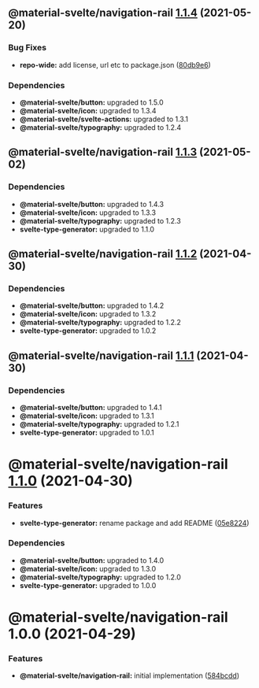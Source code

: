 ## @material-svelte/navigation-rail [1.1.4](https://github.com/material-svelte/material-svelte/compare/@material-svelte/navigation-rail@1.1.3...@material-svelte/navigation-rail@1.1.4) (2021-05-20)


### Bug Fixes

* **repo-wide:** add license, url etc to package.json ([80db9e6](https://github.com/material-svelte/material-svelte/commit/80db9e6d4258331e5847d5d30f9252b4d972fd9b))





### Dependencies

* **@material-svelte/button:** upgraded to 1.5.0
* **@material-svelte/icon:** upgraded to 1.3.4
* **@material-svelte/svelte-actions:** upgraded to 1.3.1
* **@material-svelte/typography:** upgraded to 1.2.4

## @material-svelte/navigation-rail [1.1.3](https://github.com/material-svelte/material-svelte/compare/@material-svelte/navigation-rail@1.1.2...@material-svelte/navigation-rail@1.1.3) (2021-05-02)





### Dependencies

* **@material-svelte/button:** upgraded to 1.4.3
* **@material-svelte/icon:** upgraded to 1.3.3
* **@material-svelte/typography:** upgraded to 1.2.3
* **svelte-type-generator:** upgraded to 1.1.0

## @material-svelte/navigation-rail [1.1.2](https://github.com/material-svelte/material-svelte/compare/@material-svelte/navigation-rail@1.1.1...@material-svelte/navigation-rail@1.1.2) (2021-04-30)





### Dependencies

* **@material-svelte/button:** upgraded to 1.4.2
* **@material-svelte/icon:** upgraded to 1.3.2
* **@material-svelte/typography:** upgraded to 1.2.2
* **svelte-type-generator:** upgraded to 1.0.2

## @material-svelte/navigation-rail [1.1.1](https://github.com/material-svelte/material-svelte/compare/@material-svelte/navigation-rail@1.1.0...@material-svelte/navigation-rail@1.1.1) (2021-04-30)





### Dependencies

* **@material-svelte/button:** upgraded to 1.4.1
* **@material-svelte/icon:** upgraded to 1.3.1
* **@material-svelte/typography:** upgraded to 1.2.1
* **svelte-type-generator:** upgraded to 1.0.1

# @material-svelte/navigation-rail [1.1.0](https://github.com/material-svelte/material-svelte/compare/@material-svelte/navigation-rail@1.0.0...@material-svelte/navigation-rail@1.1.0) (2021-04-30)


### Features

* **svelte-type-generator:** rename package and add README ([05e8224](https://github.com/material-svelte/material-svelte/commit/05e8224fa6b1d6ec93c6b82ccf1bf0af3f2dc042))





### Dependencies

* **@material-svelte/button:** upgraded to 1.4.0
* **@material-svelte/icon:** upgraded to 1.3.0
* **@material-svelte/typography:** upgraded to 1.2.0
* **svelte-type-generator:** upgraded to 1.0.0

# @material-svelte/navigation-rail 1.0.0 (2021-04-29)


### Features

* **@material-svelte/navigation-rail:** initial implementation ([584bcdd](https://github.com/material-svelte/material-svelte/commit/584bcdd24a5f5a831dca8316456f35e1824b6940))

